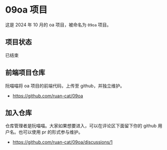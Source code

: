 # 09oa 项目

这是 2024 年 10 月的 oa 项目，被命名为 `09oa` 项目。

## 项目状态

已结束

## 前端项目仓库

阮喵喵将 oa 项目的前端代码，上传至 github，并独立维护。

- https://github.com/ruan-cat/09oa

## 加入仓库

仓库管理者是阮喵喵。大家如果想要进入，可以在评论区下面留下你的 github 用户名。也可以使用 pr 的形式参与维护。

- https://github.com/ruan-cat/09oa/discussions/1
